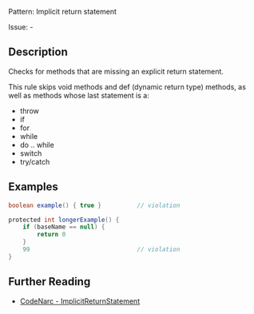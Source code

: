 Pattern: Implicit return statement

Issue: -

## Description

Checks for methods that are missing an explicit return statement.

This rule skips void methods and def (dynamic return type) methods, as well as methods whose last statement is a:

- throw
- if
- for
- while
- do .. while
- switch
- try/catch

## Examples

``` groovy
boolean example() { true }          // violation

protected int longerExample() {
	if (baseName == null) {
		return 0
	}
	99                              // violation
}
```

## Further Reading

* [CodeNarc - ImplicitReturnStatement](https://codenarc.github.io/CodeNarc/codenarc-rules-convention.html#implicitreturnstatement-rule)
